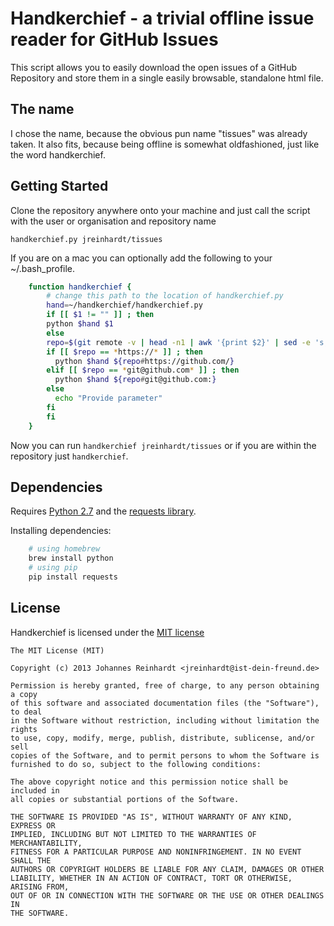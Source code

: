 # Handkerchief - a trivial offline issue reader for GitHub Issues

This script allows you to easily download the open issues of a GitHub
Repository and store them in a single easily browsable, standalone html file.

## The name

I chose the name, because the obvious pun name "tissues" was already taken. It
also fits, because being offline is somewhat oldfashioned, just like the word
handkerchief.

## Getting Started

Clone the repository anywhere onto your machine and just call the script with the user or organisation and repository name

    handkerchief.py jreinhardt/tissues
		
If you are on a mac you can optionally add the following to your ~/.bash_profile.

```bash
	function handkerchief {
		# change this path to the location of handkerchief.py
		hand=~/handkerchief/handkerchief.py
		if [[ $1 != "" ]] ; then
	    python $hand $1
		else
	    repo=$(git remote -v | head -n1 | awk '{print $2}' | sed -e 's,.*:\(.*/\)\?,,' -e 's/\.git$//')
	    if [[ $repo == *https://* ]] ; then
	      python $hand ${repo#https://github.com/}
	    elif [[ $repo == *git@github.com* ]] ; then
	      python $hand ${repo#git@github.com:}
	    else
	      echo "Provide parameter"
	    fi
		fi
	}
```
	
Now you can run `handkerchief jreinhardt/tissues` or if you are within the repository just `handkerchief`.

## Dependencies

Requires [Python 2.7](http://www.python.org) and the [requests library](http://www.python-requests.org/).

Installing dependencies:

```bash
	# using homebrew
	brew install python
	# using pip
	pip install requests
````

## License

Handkerchief is licensed under the [MIT license](http://opensource.org/licenses/MIT)

    The MIT License (MIT)

    Copyright (c) 2013 Johannes Reinhardt <jreinhardt@ist-dein-freund.de>

    Permission is hereby granted, free of charge, to any person obtaining a copy
    of this software and associated documentation files (the "Software"), to deal
    in the Software without restriction, including without limitation the rights
    to use, copy, modify, merge, publish, distribute, sublicense, and/or sell
    copies of the Software, and to permit persons to whom the Software is
    furnished to do so, subject to the following conditions:

    The above copyright notice and this permission notice shall be included in
    all copies or substantial portions of the Software.

    THE SOFTWARE IS PROVIDED "AS IS", WITHOUT WARRANTY OF ANY KIND, EXPRESS OR
    IMPLIED, INCLUDING BUT NOT LIMITED TO THE WARRANTIES OF MERCHANTABILITY,
    FITNESS FOR A PARTICULAR PURPOSE AND NONINFRINGEMENT. IN NO EVENT SHALL THE
    AUTHORS OR COPYRIGHT HOLDERS BE LIABLE FOR ANY CLAIM, DAMAGES OR OTHER
    LIABILITY, WHETHER IN AN ACTION OF CONTRACT, TORT OR OTHERWISE, ARISING FROM,
    OUT OF OR IN CONNECTION WITH THE SOFTWARE OR THE USE OR OTHER DEALINGS IN
    THE SOFTWARE.

